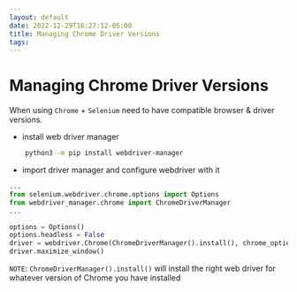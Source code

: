```yaml
---
layout: default
date: 2022-12-29T16:27:12-05:00
title: Managing Chrome Driver Versions
tags: 
---
```


# Managing Chrome Driver Versions

When using `Chrome` + `Selenium` need to have compatible browser & driver versions.

- install web driver manager

```bash
    python3 -m pip install webdriver-manager
```

- import driver manager and configure webdriver with it

```python
...
from selenium.webdriver.chrome.options import Options
from webdriver_manager.chrome import ChromeDriverManager
...

options = Options()
options.headless = False
driver = webdriver.Chrome(ChromeDriverManager().install(), chrome_options=options)
driver.maximize_window()
```

`NOTE`: `ChromeDriverManager().install()` will install the right web driver for whatever version of Chrome you have installed